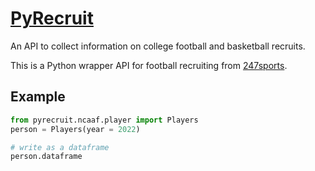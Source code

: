 # [PyRecruit](https://cjk5642.github.io/PyRecruit/)
An API to collect information on college football and basketball recruits.

This is a Python wrapper API for football recruiting from [247sports](https://247sports.com). 

## Example
```python
from pyrecruit.ncaaf.player import Players
person = Players(year = 2022)

# write as a dataframe
person.dataframe
```
